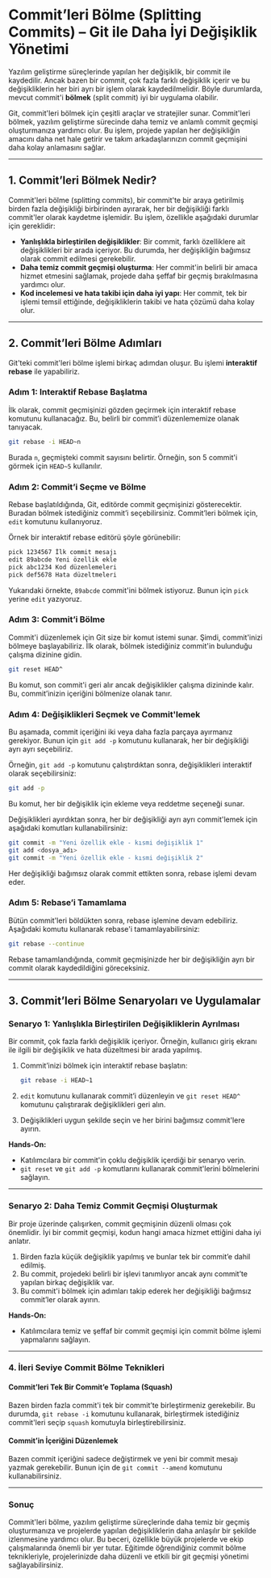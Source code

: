 # **Commit’leri Bölme (Splitting Commits) – Git ile Daha İyi Değişiklik Yönetimi**

Yazılım geliştirme süreçlerinde yapılan her değişiklik, bir commit ile kaydedilir. Ancak bazen bir commit, çok fazla farklı değişiklik içerir ve bu değişikliklerin her biri ayrı bir işlem olarak kaydedilmelidir. Böyle durumlarda, mevcut commit'i **bölmek** (split commit) iyi bir uygulama olabilir.

Git, commit'leri bölmek için çeşitli araçlar ve stratejiler sunar. Commit'leri bölmek, yazılım geliştirme sürecinde daha temiz ve anlamlı commit geçmişi oluşturmanıza yardımcı olur. Bu işlem, projede yapılan her değişikliğin amacını daha net hale getirir ve takım arkadaşlarınızın commit geçmişini daha kolay anlamasını sağlar.

---

## **1. Commit’leri Bölmek Nedir?**

Commit'leri bölme (splitting commits), bir commit'te bir araya getirilmiş birden fazla değişikliği birbirinden ayırarak, her bir değişikliği farklı commit'ler olarak kaydetme işlemidir. Bu işlem, özellikle aşağıdaki durumlar için gereklidir:

- **Yanlışlıkla birleştirilen değişiklikler**: Bir commit, farklı özelliklere ait değişiklikleri bir arada içeriyor. Bu durumda, her değişikliğin bağımsız olarak commit edilmesi gerekebilir.
- **Daha temiz commit geçmişi oluşturma**: Her commit'in belirli bir amaca hizmet etmesini sağlamak, projede daha şeffaf bir geçmiş bırakılmasına yardımcı olur.
- **Kod incelemesi ve hata takibi için daha iyi yapı**: Her commit, tek bir işlemi temsil ettiğinde, değişikliklerin takibi ve hata çözümü daha kolay olur.

---

## **2. Commit’leri Bölme Adımları**

Git'teki commit'leri bölme işlemi birkaç adımdan oluşur. Bu işlemi **interaktif rebase** ile yapabiliriz.

### **Adım 1: Interaktif Rebase Başlatma**

İlk olarak, commit geçmişinizi gözden geçirmek için interaktif rebase komutunu kullanacağız. Bu, belirli bir commit’i düzenlememize olanak tanıyacak.

```bash
git rebase -i HEAD~n
```

Burada `n`, geçmişteki commit sayısını belirtir. Örneğin, son 5 commit'i görmek için `HEAD~5` kullanılır.

### **Adım 2: Commit’i Seçme ve Bölme**

Rebase başlatıldığında, Git, editörde commit geçmişinizi gösterecektir. Buradan bölmek istediğiniz commit’i seçebilirsiniz. Commit’leri bölmek için, `edit` komutunu kullanıyoruz.

Örnek bir interaktif rebase editörü şöyle görünebilir:

```bash
pick 1234567 İlk commit mesajı
edit 89abcde Yeni özellik ekle
pick abc1234 Kod düzenlemeleri
pick def5678 Hata düzeltmeleri
```

Yukarıdaki örnekte, `89abcde` commit'ini bölmek istiyoruz. Bunun için `pick` yerine `edit` yazıyoruz.

### **Adım 3: Commit’i Bölme**

Commit'i düzenlemek için Git size bir komut istemi sunar. Şimdi, commit'inizi bölmeye başlayabiliriz. İlk olarak, bölmek istediğiniz commit'in bulunduğu çalışma dizinine gidin.

```bash
git reset HEAD^
```

Bu komut, son commit'i geri alır ancak değişiklikler çalışma dizininde kalır. Bu, commit’inizin içeriğini bölmenize olanak tanır.

### **Adım 4: Değişiklikleri Seçmek ve Commit'lemek**

Bu aşamada, commit içeriğini iki veya daha fazla parçaya ayırmanız gerekiyor. Bunun için `git add -p` komutunu kullanarak, her bir değişikliği ayrı ayrı seçebiliriz.

Örneğin, `git add -p` komutunu çalıştırdıktan sonra, değişiklikleri interaktif olarak seçebilirsiniz:

```bash
git add -p
```

Bu komut, her bir değişiklik için ekleme veya reddetme seçeneği sunar.

Değişiklikleri ayırdıktan sonra, her bir değişikliği ayrı ayrı commit'lemek için aşağıdaki komutları kullanabilirsiniz:

```bash
git commit -m "Yeni özellik ekle - kısmi değişiklik 1"
git add <dosya_adı>
git commit -m "Yeni özellik ekle - kısmi değişiklik 2"
```

Her değişikliği bağımsız olarak commit ettikten sonra, rebase işlemi devam eder.

### **Adım 5: Rebase’i Tamamlama**

Bütün commit'leri böldükten sonra, rebase işlemine devam edebiliriz. Aşağıdaki komutu kullanarak rebase'i tamamlayabilirsiniz:

```bash
git rebase --continue
```

Rebase tamamlandığında, commit geçmişinizde her bir değişikliğin ayrı bir commit olarak kaydedildiğini göreceksiniz.

---

## **3. Commit’leri Bölme Senaryoları ve Uygulamalar**

### **Senaryo 1: Yanlışlıkla Birleştirilen Değişikliklerin Ayrılması**

Bir commit, çok fazla farklı değişiklik içeriyor. Örneğin, kullanıcı giriş ekranı ile ilgili bir değişiklik ve hata düzeltmesi bir arada yapılmış.

1. Commit’inizi bölmek için interaktif rebase başlatın:

   ```bash
   git rebase -i HEAD~1
   ```

2. `edit` komutunu kullanarak commit’i düzenleyin ve `git reset HEAD^` komutunu çalıştırarak değişiklikleri geri alın.

3. Değişiklikleri uygun şekilde seçin ve her birini bağımsız commit'lere ayırın.

**Hands-On:**  

- Katılımcılara bir commit'in çoklu değişiklik içerdiği bir senaryo verin.
- `git reset` ve `git add -p` komutlarını kullanarak commit'lerini bölmelerini sağlayın.

---

### **Senaryo 2: Daha Temiz Commit Geçmişi Oluşturmak**

Bir proje üzerinde çalışırken, commit geçmişinin düzenli olması çok önemlidir. İyi bir commit geçmişi, kodun hangi amaca hizmet ettiğini daha iyi anlatır.

1. Birden fazla küçük değişiklik yapılmış ve bunlar tek bir commit’e dahil edilmiş.
2. Bu commit, projedeki belirli bir işlevi tanımlıyor ancak aynı commit’te yapılan birkaç değişiklik var.
3. Bu commit'i bölmek için adımları takip ederek her değişikliği bağımsız commit’ler olarak ayırın.

**Hands-On:**  

- Katılımcılara temiz ve şeffaf bir commit geçmişi için commit bölme işlemi yapmalarını sağlayın.

---

### **4. İleri Seviye Commit Bölme Teknikleri**

#### **Commit’leri Tek Bir Commit’e Toplama (Squash)**

Bazen birden fazla commit'i tek bir commit’te birleştirmeniz gerekebilir. Bu durumda, `git rebase -i` komutunu kullanarak, birleştirmek istediğiniz commit'leri seçip `squash` komutuyla birleştirebilirsiniz.

#### **Commit’in İçeriğini Düzenlemek**

Bazen commit içeriğini sadece değiştirmek ve yeni bir commit mesajı yazmak gerekebilir. Bunun için de `git commit --amend` komutunu kullanabilirsiniz.

---

### **Sonuç**

Commit'leri bölme, yazılım geliştirme süreçlerinde daha temiz bir geçmiş oluşturmanıza ve projelerde yapılan değişikliklerin daha anlaşılır bir şekilde izlenmesine yardımcı olur. Bu beceri, özellikle büyük projelerde ve ekip çalışmalarında önemli bir yer tutar. Eğitimde öğrendiğiniz commit bölme teknikleriyle, projelerinizde daha düzenli ve etkili bir git geçmişi yönetimi sağlayabilirsiniz.
